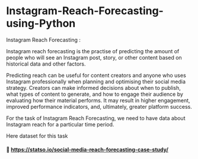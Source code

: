 # Instagram-Reach-Forecasting-using-Python


 Instagram Reach Forecasting :

  Instagram reach forecasting is the practise of predicting the amount of people who will see an Instagram post, story, or other content based on historical data and other factors.
  
  Predicting reach can be useful for content creators and anyone who uses Instagram professionally when planning and optimising their social media strategy. Creators can make informed decisions about when to publish, what types of content to generate, and how to engage their audience by evaluating how their material performs. It may result in higher engagement, improved performance indicators, and, ultimately, greater platform success.
  
  For the task of Instagram Reach Forecasting, we need to have data about Instagram reach for a particular time period.
  
  Here dataset for this task  
  #### 🔗 https://statso.io/social-media-reach-forecasting-case-study/ 
